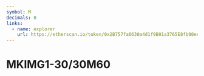 ```yaml
---
symbol: M
decimals: 0
links:
  - name: explorer
    url: https://etherscan.io/token/0x2B757fa0630a4d1f9B01a3765E8fb00ee80a85DD
---
```


# MKIMG1-30/30M60
